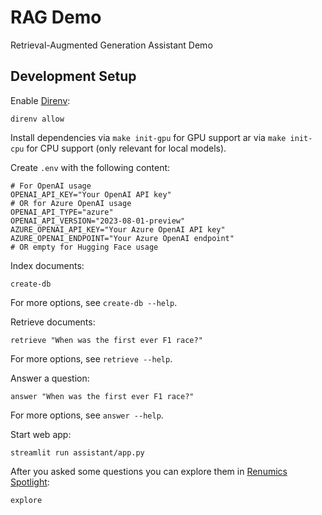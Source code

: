 # RAG Demo

Retrieval-Augmented Generation Assistant Demo

## Development Setup

Enable [Direnv](https://direnv.net/):

```shell
direnv allow
```

Install dependencies via `make init-gpu` for GPU support ar via `make init-cpu` for CPU support (only relevant for local models).

Create `.env` with the following content:

```shell
# For OpenAI usage
OPENAI_API_KEY="Your OpenAI API key"
# OR for Azure OpenAI usage
OPENAI_API_TYPE="azure"
OPENAI_API_VERSION="2023-08-01-preview"
AZURE_OPENAI_API_KEY="Your Azure OpenAI API key"
AZURE_OPENAI_ENDPOINT="Your Azure OpenAI endpoint"
# OR empty for Hugging Face usage
```

Index documents:

```shell
create-db
```

For more options, see `create-db --help`.

Retrieve documents:

```shell
retrieve "When was the first ever F1 race?"
```

For more options, see `retrieve --help`.

Answer a question:

```shell
answer "When was the first ever F1 race?"
```

For more options, see `answer --help`.

Start web app:

```shell
streamlit run assistant/app.py
```

After you asked some questions you can explore them in [Renumics Spotlight](https://github.com/Renumics/spotlight):

```shell
explore
```
